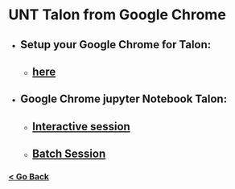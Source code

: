 # UNT Talon from Google Chrome


* ## Setup your Google Chrome for Talon:
    * ## [here](https://github.com/gmihaila/unt_hpc/blob/master/chrome_plugin/setup_google_chrome.md)

* ## Google Chrome jupyter Notebook Talon: 
   * ## [Interactive session](https://github.com/gmihaila/unt_hpc/blob/master/jupyter_notebook/chrome_jupyter_notebook.md) 
   * ## [Batch Session]()


### [< Go Back](https://github.com/gmihaila/unt_hpc)
